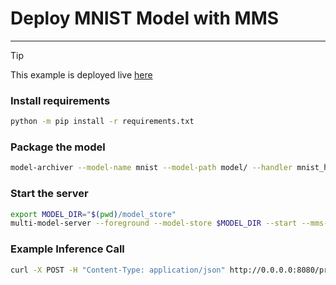 # Deploy MNIST Model with MMS

---

> [!tip]
> This example is deployed live [here](https://platform.live-demo.truefoundry.cloud/deployments/cmbltjhe4f86601rjhn39b09e?tab=pods)

### Install requirements

```bash
python -m pip install -r requirements.txt
```

### Package the model

```bash
model-archiver --model-name mnist --model-path model/ --handler mnist_handler.py:handle --export-path model_store/ --runtime python --force
```

### Start the server

```bash
export MODEL_DIR="$(pwd)/model_store"
multi-model-server --foreground --model-store $MODEL_DIR --start --mms-config config.properties
```

### Example Inference Call

```bash
curl -X POST -H "Content-Type: application/json" http://0.0.0.0:8080/predictions/mnist -T 0.png
```
